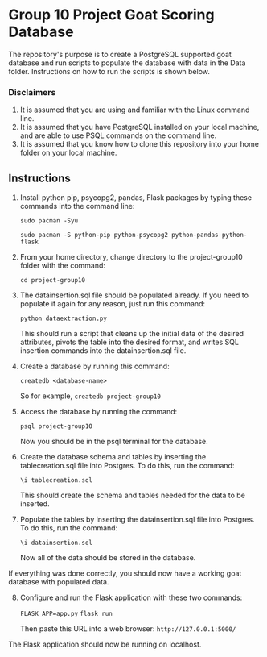 # Group 10 Project Goat Scoring Database
The repository's purpose is to create a PostgreSQL supported goat database and run scripts to populate the database with data in the Data folder. Instructions on how to run the scripts is shown below.

### Disclaimers

1. It is assumed that you are using and familiar with the Linux command line.
2. It is assumed that you have PostgreSQL installed on your local machine, and are able to use PSQL commands on the command line.
3. It is assumed that you know how to clone this repository into your home folder on your local machine.

## Instructions

1. Install python pip, psycopg2, pandas, Flask packages by typing these commands into the command line:

   `sudo pacman -Syu`
   
   `sudo pacman -S python-pip python-psycopg2 python-pandas python-flask`

2. From your home directory, change directory to the project-group10 folder with the command:
   
   `cd project-group10`

3. The datainsertion.sql file should be populated already. If you need to populate it again for any reason, just run this command:

   `python dataextraction.py`

   This should run a script that cleans up the initial data of the desired attributes, pivots the table into the desired format, and writes SQL insertion commands into the datainsertion.sql file.

4. Create a database by running this command:

   `createdb <database-name>`

   So for example, `createdb project-group10`

5. Access the database by running the command:

   `psql project-group10`

   Now you should be in the psql terminal for the database.

6. Create the database schema and tables by inserting the tablecreation.sql file into Postgres. To do this, run the command:

   `\i tablecreation.sql`

   This should create the schema and tables needed for the data to be inserted.

7. Populate the tables by inserting the datainsertion.sql file into Postgres. To do this, run the command:

   `\i datainsertion.sql`

   Now all of the data should be stored in the database.

If everything was done correctly, you should now have a working goat database with populated data.

8. Configure and run the Flask application with these two commands:

   `FLASK_APP=app.py`
   `flask run`

   Then paste this URL into a web browser: `http://127.0.0.1:5000/`

The Flask application should now be running on localhost.
